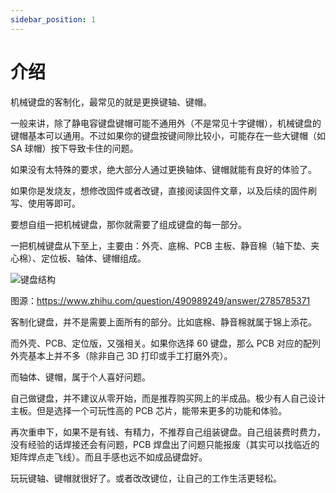 ```yaml
---
sidebar_position: 1
---
```


# 介绍

机械键盘的客制化，最常见的就是更换键轴、键帽。

一般来讲，除了静电容键盘键帽可能不通用外（不是常见十字键帽），机械键盘的键帽基本可以通用。不过如果你的键盘按键间隙比较小，可能存在一些大键帽（如 SA 球帽）按下导致卡住的问题。

如果没有太特殊的要求，绝大部分人通过更换轴体、键帽就能有良好的体验了。

如果你是发烧友，想修改固件或者改键，直接阅读固件文章，以及后续的固件刷写、使用等即可。

要想自组一把机械键盘，那你就需要了组成键盘的每一部分。

一把机械键盘从下至上，主要由：外壳、底棉、PCB 主板、静音棉（轴下垫、夹心棉）、定位板、轴体、键帽组成。

![键盘结构](https://cdn1.yukapril.com/knowledge/keyboard-customization-1.png)

图源：https://www.zhihu.com/question/490989249/answer/2785785371

客制化键盘，并不是需要上面所有的部分。比如底棉、静音棉就属于锦上添花。

而外壳、PCB、定位版，又强相关。如果你选择 60 键盘，那么 PCB 对应的配列外壳基本上并不多（除非自己 3D 打印或手工打磨外壳）。

而轴体、键帽，属于个人喜好问题。

自己做键盘，并不建议从零开始，而是推荐购买网上的半成品。极少有人自己设计主板。但是选择一个可玩性高的 PCB 芯片，能带来更多的功能和体验。

再次重申下，如果不是有钱、有精力，不推荐自己组装键盘。自己组装费时费力，没有经验的话焊接还会有问题，PCB 焊盘出了问题只能报废（其实可以找临近的矩阵焊点走飞线）。而且手感也远不如成品键盘好。

玩玩键轴、键帽就很好了。或者改改键位，让自己的工作生活更轻松。
